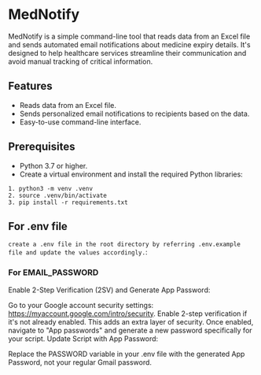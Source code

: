 # MedNotify

MedNotify is a simple command-line tool that reads data from an Excel file and sends automated email notifications about medicine expiry details. It's designed to help healthcare services streamline their communication and avoid manual tracking of critical information.

## Features

- Reads data from an Excel file.
- Sends personalized email notifications to recipients based on the data.
- Easy-to-use command-line interface.

## Prerequisites

- Python 3.7 or higher.
- Create a virtual environment and install the required Python libraries:

```
1. python3 -m venv .venv
2. source .venv/bin/activate
3. pip install -r requirements.txt
```

## For .env file

`create a .env file in the root directory by referring .env.example file and update the values accordingly.`:

### For EMAIL_PASSWORD

Enable 2-Step Verification (2SV) and Generate App Password:

Go to your Google account security settings: https://myaccount.google.com/intro/security.
Enable 2-step verification if it's not already enabled. This adds an extra layer of security.
Once enabled, navigate to "App passwords" and generate a new password specifically for your script.
Update Script with App Password:

Replace the PASSWORD variable in your .env file with the generated App Password, not your regular Gmail password.
